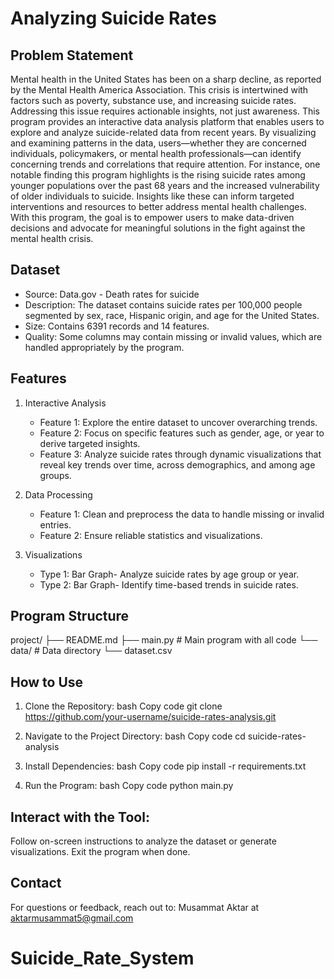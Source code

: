 # Analyzing Suicide Rates

## Problem Statement
Mental health in the United States has been on a sharp decline, as reported by the Mental Health America Association. This crisis is intertwined with factors such as poverty, substance use, and increasing suicide rates. Addressing this issue requires actionable insights, not just awareness.
This program provides an interactive data analysis platform that enables users to explore and analyze suicide-related data from recent years. By visualizing and examining patterns in the data, users—whether they are concerned individuals, policymakers, or mental health professionals—can identify concerning trends and correlations that require attention.
For instance, one notable finding this program highlights is the rising suicide rates among younger populations over the past 68 years and the increased vulnerability of older individuals to suicide. Insights like these can inform targeted interventions and resources to better address mental health challenges.
With this program, the goal is to empower users to make data-driven decisions and advocate for meaningful solutions in the fight against the mental health crisis.


## Dataset
- Source: Data.gov - Death rates for suicide
- Description: The dataset contains suicide rates per 100,000 people segmented by sex, race, Hispanic origin, and age for the United States. 
- Size: Contains 6391 records and 14 features.
- Quality: Some columns may contain missing or invalid values, which are handled appropriately by the program.


## Features
1. Interactive Analysis
   - Feature 1: Explore the entire dataset to uncover overarching trends.
   - Feature 2: Focus on specific features such as gender, age, or year to derive targeted insights.
   - Feature 3: Analyze suicide rates through dynamic visualizations that reveal key trends over time, across demographics, and among age groups.
   
2. Data Processing
   - Feature 1: Clean and preprocess the data to handle missing or invalid entries.
   - Feature 2: Ensure reliable statistics and visualizations.

3. Visualizations
   - Type 1: Bar Graph- Analyze suicide rates by age group or year.
   - Type 2: Bar Graph- Identify time-based trends in suicide rates.

## Program Structure
project/
├── README.md
├── main.py        # Main program with all code
└── data/          # Data directory
    └── dataset.csv

## How to Use
1. Clone the Repository:
bash
Copy code
git clone https://github.com/your-username/suicide-rates-analysis.git  


2. Navigate to the Project Directory:
bash
Copy code
cd suicide-rates-analysis  


3. Install Dependencies:
bash
Copy code
pip install -r requirements.txt  


4. Run the Program:
bash
Copy code
python main.py  

## Interact with the Tool:
Follow on-screen instructions to analyze the dataset or generate visualizations.
Exit the program when done.

## Contact
For questions or feedback, reach out to:
Musammat Aktar at aktarmusammat5@gmail.com
# Suicide_Rate_System
